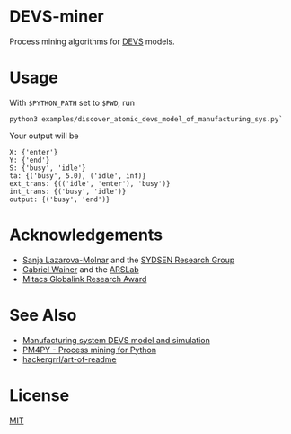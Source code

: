 # DEVS-miner
Process mining algorithms for [DEVS](https://en.wikipedia.org/wiki/DEVS) models.

# Usage
With `$PYTHON_PATH` set to `$PWD`, run
```
python3 examples/discover_atomic_devs_model_of_manufacturing_sys.py` 
```

Your output will be
```
X: {'enter'}
Y: {'end'}
S: {'busy', 'idle'}
ta: {('busy', 5.0), ('idle', inf)}
ext_trans: {(('idle', 'enter'), 'busy')}
int_trans: {('busy', 'idle')}
output: {('busy', 'end')}
```

# Acknowledgements
- [Sanja Lazarova-Molnar](https://lazarova-molnar.net/) and the [SYDSEN Research Group](https://sydsen.aifb.kit.edu/) 
- [Gabriel Wainer](https://www.sce.carleton.ca/faculty/wainer/doku.php) and the [ARSLab](https://arslab.sce.carleton.ca/) 
- [Mitacs Globalink Research Award](https://www.mitacs.ca/our-programs/globalink-research-award/)

# See Also
- [Manufacturing system DEVS model and simulation](https://github.com/braedenkloke/smart-manufacturing-system-devs-model)
- [PM4PY - Process mining for Python](https://github.com/process-intelligence-solutions/pm4py)
- [hackergrrl/art-of-readme](https://github.com/hackergrrl/art-of-readme)

# License
[MIT](https://choosealicense.com/licenses/mit/)
